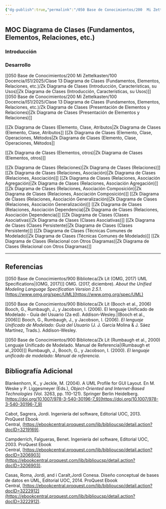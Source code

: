 ```yaml
---
{"dg-publish":true,"permalink":"/050 Base de Conocimientos/200  Mi Zettelkasten/100 Docencia/IS1/2025/Clase 13 Diagrama de Clases (Fundamentos, Elementos, Relaciones, etc.)/Zk !MOC Diagrama de Clases (Fundamentos, Elementos, Relaciones, etc.)/","tags":["digitalGarden","moc","UML","diagramaDeClases"]}
---
```



## MOC Diagrama de Clases (Fundamentos, Elementos, Relaciones, etc.)

### Introducción

### Desarrollo
[[050 Base de Conocimientos/200  Mi Zettelkasten/100 Docencia/IS1/2025/Clase 13 Diagrama de Clases (Fundamentos, Elementos, Relaciones, etc.)/Zk Diagrama de Clases (Introducción, Características, su Usos)\|Zk Diagrama de Clases (Introducción, Características, su Usos)]]
[[050 Base de Conocimientos/200  Mi Zettelkasten/100 Docencia/IS1/2025/Clase 13 Diagrama de Clases (Fundamentos, Elementos, Relaciones, etc.)/Zk Diagrama de Clases (Presentación de Elementos y Relaciones)\|Zk Diagrama de Clases (Presentación de Elementos y Relaciones)]]

[[Zk Diagrama de Clases (Elemento, Clase, Atributos\|Zk Diagrama de Clases (Elemento, Clase, Atributos]]
[[Zk Diagrama de Clases (Elemento, Clase, Operaciones, Métodos\|Zk Diagrama de Clases (Elemento, Clase, Operaciones, Métodos]]

[[Zk Diagrama de Clases (Elementos, otros)\|Zk Diagrama de Clases (Elementos, otros)]]

[[Zk Diagrama de Clases (Relaciones)\|Zk Diagrama de Clases (Relaciones)]]
[[Zk Diagrama de Clases (Relaciones, Asociación)\|Zk Diagrama de Clases (Relaciones, Asociación)]]
[[Zk Diagrama de Clases (Relaciones, Asociación Agregación)\|Zk Diagrama de Clases (Relaciones, Asociación Agregación)]]
[[Zk Diagrama de Clases (Relaciones, Asociación Composición)\|Zk Diagrama de Clases (Relaciones, Asociación Composición)]]
[[Zk Diagrama de Clases (Relaciones, Asociación Generalización)\|Zk Diagrama de Clases (Relaciones, Asociación Generalización)]]
[[Zk Diagrama de Clases (Relaciones, Asociación Dependencia)\|Zk Diagrama de Clases (Relaciones, Asociación Dependencia)]]
[[Zk Diagrama de Clases (Clases Asociativas)\|Zk Diagrama de Clases (Clases Asociativas)]]
[[Zk Diagrama de Clases (Clases Persistente)\|Zk Diagrama de Clases (Clases Persistente)]]
[[Zk Diagrama de Clases (Técnicas Comunes de Modelado)\|Zk Diagrama de Clases (Técnicas Comunes de Modelado)]]
[[Zk Diagrama de Clases (Relacional con Otros Diagramas)\|Zk Diagrama de Clases (Relacional con Otros Diagramas)]]


----
## Referencias
[[050 Base de Conocimientos/900 Biblioteca/Zk Lit (OMG, 2017) UML Specifications\|(OMG, 2017)]]
OMG. (2017, diciembre). _About the Unified Modeling Language Specification Version 2.5.1_. [https://www.omg.org/spec/UML](https://www.omg.org/spec/UML) 

[[050 Base de Conocimientos/900 Biblioteca/Zk Lit (Booch et al., 2006) Booch, G., Rumbaugh, J., y Jacobson, I. (2006). El lenguaje Unificado de Modelado - Guía del Usuario (2a ed). Addison-Wesley.\|(Booch et al., 2006)]]
Booch, G., Rumbaugh, J., y Jacobson, I. (2006). _El lenguaje Unificado de Modelado: Guía del Usuario_ (J. J. García Molina & J. Sáez Martínez, Trads.). Addison-Wesley.

[[050 Base de Conocimientos/900 Biblioteca/Zk Lit (Rumbaugh et al., 2000) Lenguaje Unificado de Modelado. Manual de Referencia\|(Rumbaugh et al.,2000)]]
Rumbaugh, J., Booch, G., y Jacobson, I. (2000). _El lenguaje unificado de modelado: Manual de referencia_.


## Bibliografía Adicional
Blankenhorn, K., y Jeckle, M. (2004). A UML Profile for GUI Layout. En M. Weske y P. Liggesmeyer (Eds.), _Object-Oriented and Internet-Based Technologies_ (Vol. 3263, pp. 110-121). Springer Berlin Heidelberg. [https://doi.org/10.1007/978-3-540-30196-7_9](https://doi.org/10.1007/978-3-540-30196-7_9)

Cabot, Sagrera, Jordi. Ingeniería del software, Editorial UOC, 2013. ProQuest Ebook Central, [(https://ebookcentral.proquest.com/lib/biblioucsp/detail.action?docID=3219169)](https://ebookcentral.proquest.com/lib/biblioucsp/detail.action?docID=3219169).

Campderrich, Falgueras, Benet. Ingeniería del software, Editorial UOC, 2003. ProQuest Ebook 
Central, [https://ebookcentral.proquest.com/lib/biblioucsp/detail.action?docID=3206903](https://ebookcentral.proquest.com/lib/biblioucsp/detail.action?docID=3206903).

Casas, Roma, Jordi, and i Caralt,Jordi Conesa. Diseño conceptual de bases de datos en UML, Editorial UOC, 2014. ProQuest Ebook Central, [https://ebookcentral.proquest.com/lib/biblioucsp/detail.action?docID=3222912](https://ebookcentral.proquest.com/lib/biblioucsp/detail.action?docID=3222912).

